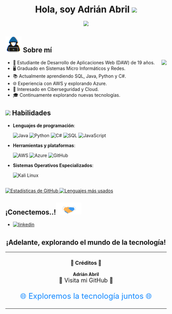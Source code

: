 <h1 align="center"><b>Hola, soy Adrián Abril </b><img src="https://media.giphy.com/media/hvRJCLFzcasrR4ia7z/giphy.gif" width="35"></h1>

<p align="center">
  <a href="https://github.com/DenverCoder1/readme-typing-svg"><img src="https://readme-typing-svg.herokuapp.com?font=Time+New+Roman&color=cyan&size=25&center=true&vCenter=true&width=600&height=100&lines=Estudiante+de+Desarrollo+de+Aplicaciones+Web;Interesado+en+Ciberseguridad;+Aprendizaje+constante;Explorando+Java,+Python,+SQL+y+C%23;"></a>
</p>

## <picture><img src = "https://github.com/0xAbdulKhalid/0xAbdulKhalid/raw/main/assets/mdImages/about_me.gif" width="50px" style="visibility:visible;max-width:100%;"></picture> **Sobre mí**

<picture>
  <img align="right" <img src="URL-de-tu-imagen" height="300" style="max-width: 100%; display: inline-block;">
</picture>

- 🌱 Estudiante de Desarrollo de Aplicaciones Web (DAW) de 19 años.
- 🖥️ Graduado en Sistemas Micro Informáticos y Redes.
- 📚 Actualmente aprendiendo SQL, Java, Python y C#.
- 🌐 Experiencia con AWS y explorando Azure.
- 🤖 Interesado en Ciberseguridad y Cloud.
- 🎓 Continuamente explorando nuevas tecnologías.

## <img src="https://media2.giphy.com/media/QssGEmpkyEOhBCb7e1/giphy.gif?cid=ecf05e47a0n3gi1bfqntqmob8g9aid1oyj2wr3ds3mg700bl&rid=giphy.gif" width ="25"><b> Habilidades</b>

<p align="center">

- **Lenguajes de programación**:
    
    ![Java](https://img.shields.io/badge/Java-%23007396.svg?style=for-the-badge&logo=java&logoColor=white)
    ![Python](https://img.shields.io/badge/Python-%3776AB.svg?style=for-the-badge&logo=python&logoColor=white)
    ![C#](https://img.shields.io/badge/C%23-%2391200F.svg?style=for-the-badge&logo=c-sharp&logoColor=white)
    ![SQL](https://img.shields.io/badge/SQL-%234479A1.svg?style=for-the-badge&logo=mysql&logoColor=white)
    ![JavaScript](https://img.shields.io/badge/JavaScript-%23F7DF1E.svg?style=for-the-badge&logo=javascript&logoColor=black)

- **Herramientas y plataformas**:

    ![AWS](https://img.shields.io/badge/AWS-%23FF9900.svg?style=for-the-badge&logo=amazon-aws&logoColor=white)
    ![Azure](https://img.shields.io/badge/Azure-%230072C6.svg?style=for-the-badge&logo=microsoftazure&logoColor=white)
    ![GitHub](https://img.shields.io/badge/github-%23121011.svg?style=for-the-badge&logo=github&logoColor=white)

- **Sistemas Operativos Especializados**:

    ![Kali Linux](https://img.shields.io/badge/Kali%20Linux-%23000000.svg?style=for-the-badge&logo=kali-linux&logoColor=white)

</p>

<br/>
<a href="https://github.com/Adrian-Abril/Adrian-Abril/blob/main/README.md">
  <img alt="Estadísticas de GitHub" src="https://github-readme-stats.vercel.app/api?username=Adrian-Abril&show_icons=true&count_private=true&theme=react&hide_border=true&bg_color=0D1117" />
</a>
<a href="https://github.com/Adrian-Abril/Adrian-Abril/edit/main/README.md">
  <img alt="Lenguajes más usados" src="https://github-readme-stats.vercel.app/api/top-langs/?username=Adrian-Abril&langs_count=8&count_private=true&layout=compact&theme=react&hide_border=true&bg_color=0D1117" />
</a>
<br/>

## <b> ¡Conectemos..!</b><img src="https://github.com/anotherwebguy/anotherwebguy/blob/main/Handshake.gif" width ="80">

<div align='left'>

<ul>

<li>
<a href="https://www.linkedin.com/in/adri%C3%A1n-abril-443810239/" target="_blank">
<img src="https://img.shields.io/badge/linkedin:- Adrian Abril-%2300acee.svg?color=405DE6&style=for-the-badge&logo=linkedin&logoColor=white" alt=linkedin style="margin-bottom: 5px;"/>
</a>
</li>
	
</ul>
</div>

<div align='center'>

## <b>¡Adelante, explorando el mundo de la tecnología!</b>
</div>

<div align="center">

---

<h3>🌟 <b>Créditos</b> 🌟</h3>
<p>
  <b>Adrián Abril</b><br>
  <a href="https://github.com/Adrian-Abril" style="font-size: large; text-decoration: none;">
    🚀 Visita mi GitHub 🚀
  </a>
  <br>
</p>
<p style="color: #1589FF; font-size: x-large;">
  🌐 Exploremos la tecnología juntos 🌐
</p>

---

</div>
